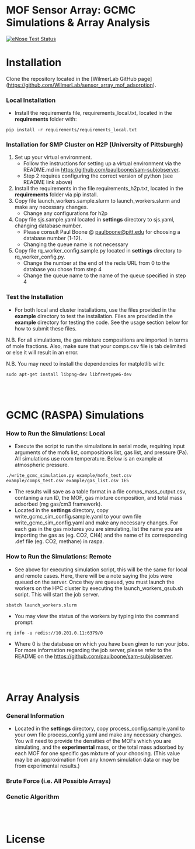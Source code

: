 # MOF Sensor Array: GCMC Simulations & Array Analysis

[![eNose Test Status](https://github.com/birdday/enose/actions/workflows/python-app.yml/badge.svg?branch=unit-tests-creation)](https://github.com/birdday/enose/actions/workflows/python-app.yml)

# Installation
Clone the repository located in the [WilmerLab GitHub page] (https://github.com/WilmerLab/sensor_array_mof_adsorption).

### Local Installation
* Install the requirements file, requirements_local.txt, located in the **requirements** folder with:
```
pip install -r requirements/requirements_local.txt
```

### Installation for SMP Cluster on H2P (University of Pittsburgh)
1. Set up your virtual environment.
      * Follow the instructions for setting up a virtual environment via the README.md in <https://github.com/paulboone/sam-subjobserver>.
      * Step 2 requires configuring the correct version of python (see README link above)  
2. Install the requirements in the file requirements_h2p.txt, located  in the **requirements** folder via pip install.
3. Copy file launch_workers.sample.slurm to launch_workers.slurm and make any necessary changes.
      * Change any configurations for h2p
4. Copy file sjs.sample.yaml located in **settings** directory to sjs.yaml, changing database number.
      * Please consult Paul Boone @ paulboone@pitt.edu for choosing a database number (1-12).
      * Changing the queue name is not necessary   
5. Copy file rq_worker_config.sample.py located in **settings** directory to rq_worker_config.py.
      * Change the number at the end of the redis URL from 0 to the database you chose from step 4
      * Change the queue name to the name of the queue specified in step 4

### Test the Installation
* For both local and cluster installations, use the files provided in the **example** directory to
test the installation. Files are provided in the **example** directory for testing the code. See the
usage section below for how to submit these files.

N.B. For all simulations, the gas mixture compositions are imported in terms of mole fractions. Also,
make sure that your comps.csv file is tab delimited or else it will result in an error.

N.B. You may need to install the dependencies for matplotlib with:
```
sudo apt-get install libpng-dev libfreetype6-dev
```

<br/><br/>

#  GCMC (RASPA) Simulations
### How to Run the Simulations: Local
* Execute the script to run the simulations in serial mode, requiring input arguments of the mofs list,
compositions list, gas list, and pressure (Pa). All simulations use room temperature. Below is an example at atmospheric pressure.
```
./write_gcmc_simulation.py example/mofs_test.csv example/comps_test.csv example/gas_list.csv 1E5
```
* The results will save as a table format in a file comps_mass_output.csv, contaning a run ID, the MOF,
gas mixture composition, and total mass adsorbed (mg gas/cm3 framework).
* Located in the **settings** directory, copy write_gcmc_sim_config.sample.yaml to your own file
write_gcmc_sim_config.yaml and make any necessary changes. For each gas in the gas mixtures you are
simulating, list the name you are importing the gas as (eg. CO2, CH4) and the name of its
corresponding .def file (eg. CO2, methane) in raspa.

### How to Run the Simulations: Remote
* See above for executing simulation script, this will be the same for local and remote cases. Here,
there will be a note saying the jobs were queued on the server. Once they are queued, you must launch
the workers on the HPC cluster by executing the launch_workers_qsub.sh script. This will start the job server.
```
sbatch launch_workers.slurm
```
* You may view the status of the workers by typing into the command prompt:
```
rq info -u redis://10.201.0.11:6379/0
```
* Where 0 is the database on which you have been given to run your jobs. For more information regarding the
job server, please refer to the README on the https://github.com/paulboone/sam-subjobserver.

<br/><br/>

# Array Analysis
### General Information
* Located in the **settings** directory, copy process_config.sample.yaml to your own file
process_config.yaml and make any necessary changes. You will need to provide the densities of the
MOFs which you are simulating, and the **experimental** mass, or the total mass adsorbed by each MOF
for one specific gas mixture of your choosing. (This value may be an approximation from any known
simulation data or may be from experimental results.)
### Brute Force (i.e. All Possible Arrays)
### Genetic Algorithm

<br/><br/>

# License
